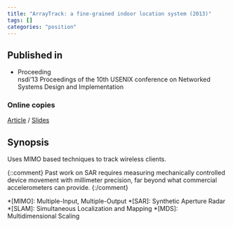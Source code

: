 ```yaml
---
title: "ArrayTrack: a fine-grained indoor location system (2013)"
tags: []
categories: "position"
---
```


## Published in
- Proceeding  
nsdi'13 Proceedings of the 10th USENIX conference on Networked Systems Design and Implementation

### Online copies
[Article][article_link]
/
[Slides](https://slideplayer.com/slide/10312369/)


## Synopsis
Uses MIMO based techniques to track wireless clients.

{::comment}
Past work on SAR requires measuring mechanically controlled device movement with millimeter precision, far beyond what commercial accelerometers can provide.
{:/comment}


[article_link]: https://www.usenix.org/system/files/conference/nsdi13/nsdi13-final51.pdf

*[MIMO]: Multiple-Input, Multiple-Output
*[SAR]: Synthetic Aperture Radar
*[SLAM]: Simultaneous Localization and Mapping
*[MDS]: Multidimensional Scaling